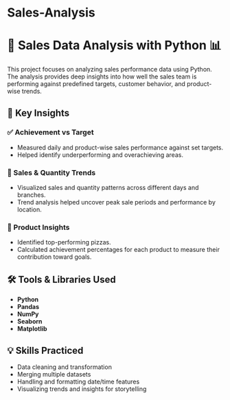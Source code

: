 # Sales-Analysis
# 🚀 Sales Data Analysis with Python 📊

This project focuses on analyzing sales performance data using Python. The analysis provides deep insights into how well the sales team is performing against predefined targets, customer behavior, and product-wise trends.

## 📌 Key Insights

### ✅ Achievement vs Target
- Measured daily and product-wise sales performance against set targets.
- Helped identify underperforming and overachieving areas.

### 📅 Sales & Quantity Trends
- Visualized sales and quantity patterns across different days and branches.
- Trend analysis helped uncover peak sale periods and performance by location.

### 🍕 Product Insights
- Identified top-performing pizzas.
- Calculated achievement percentages for each product to measure their contribution toward goals.

## 🛠 Tools & Libraries Used

- **Python**
- **Pandas**
- **NumPy**
- **Seaborn**
- **Matplotlib**

## 💡 Skills Practiced

- Data cleaning and transformation
- Merging multiple datasets
- Handling and formatting date/time features
- Visualizing trends and insights for storytelling


